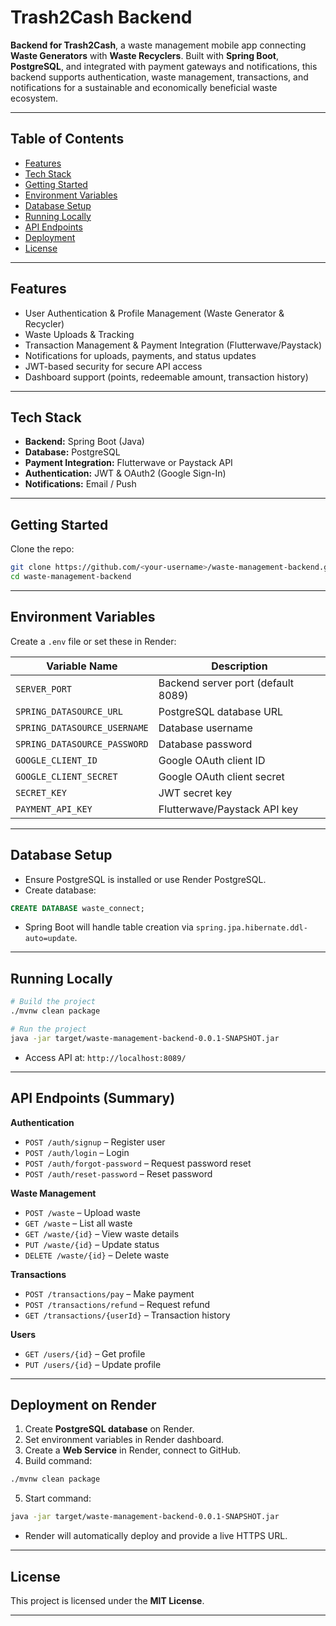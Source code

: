 
# Trash2Cash Backend

**Backend for Trash2Cash**, a waste management mobile app connecting **Waste Generators** with **Waste Recyclers**. Built with **Spring Boot**, **PostgreSQL**, and integrated with payment gateways and notifications, this backend supports authentication, waste management, transactions, and notifications for a sustainable and economically beneficial waste ecosystem.

---

## **Table of Contents**

* [Features](#features)
* [Tech Stack](#tech-stack)
* [Getting Started](#getting-started)
* [Environment Variables](#environment-variables)
* [Database Setup](#database-setup)
* [Running Locally](#running-locally)
* [API Endpoints](#api-endpoints)
* [Deployment](#deployment)
* [License](#license)

---

## **Features**

* User Authentication & Profile Management (Waste Generator & Recycler)
* Waste Uploads & Tracking
* Transaction Management & Payment Integration (Flutterwave/Paystack)
* Notifications for uploads, payments, and status updates
* JWT-based security for secure API access
* Dashboard support (points, redeemable amount, transaction history)

---

## **Tech Stack**

* **Backend:** Spring Boot (Java)
* **Database:** PostgreSQL
* **Payment Integration:** Flutterwave or Paystack API
* **Authentication:** JWT & OAuth2 (Google Sign-In)
* **Notifications:** Email / Push

---

## **Getting Started**

Clone the repo:

```bash
git clone https://github.com/<your-username>/waste-management-backend.git
cd waste-management-backend
```

---

## **Environment Variables**

Create a `.env` file or set these in Render:

| Variable Name                | Description                        |
| ---------------------------- | ---------------------------------- |
| `SERVER_PORT`                | Backend server port (default 8089) |
| `SPRING_DATASOURCE_URL`      | PostgreSQL database URL            |
| `SPRING_DATASOURCE_USERNAME` | Database username                  |
| `SPRING_DATASOURCE_PASSWORD` | Database password                  |
| `GOOGLE_CLIENT_ID`           | Google OAuth client ID             |
| `GOOGLE_CLIENT_SECRET`       | Google OAuth client secret         |
| `SECRET_KEY`                 | JWT secret key                     |
| `PAYMENT_API_KEY`            | Flutterwave/Paystack API key       |

---

## **Database Setup**

* Ensure PostgreSQL is installed or use Render PostgreSQL.
* Create database:

```sql
CREATE DATABASE waste_connect;
```

* Spring Boot will handle table creation via `spring.jpa.hibernate.ddl-auto=update`.

---

## **Running Locally**

```bash
# Build the project
./mvnw clean package

# Run the project
java -jar target/waste-management-backend-0.0.1-SNAPSHOT.jar
```

* Access API at: `http://localhost:8089/`

---

## **API Endpoints (Summary)**

**Authentication**

* `POST /auth/signup` – Register user
* `POST /auth/login` – Login
* `POST /auth/forgot-password` – Request password reset
* `POST /auth/reset-password` – Reset password

**Waste Management**

* `POST /waste` – Upload waste
* `GET /waste` – List all waste
* `GET /waste/{id}` – View waste details
* `PUT /waste/{id}` – Update status
* `DELETE /waste/{id}` – Delete waste

**Transactions**

* `POST /transactions/pay` – Make payment
* `POST /transactions/refund` – Request refund
* `GET /transactions/{userId}` – Transaction history

**Users**

* `GET /users/{id}` – Get profile
* `PUT /users/{id}` – Update profile

---

## **Deployment on Render**

1. Create **PostgreSQL database** on Render.
2. Set environment variables in Render dashboard.
3. Create a **Web Service** in Render, connect to GitHub.
4. Build command:

```bash
./mvnw clean package
```

5. Start command:

```bash
java -jar target/waste-management-backend-0.0.1-SNAPSHOT.jar
```

* Render will automatically deploy and provide a live HTTPS URL.

---

## **License**

This project is licensed under the **MIT License**.

---
